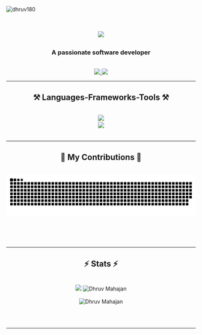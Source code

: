 <p align="left"> <img src="https://komarev.com/ghpvc/?username=dhruv180&label=Profile%20views&color=0e75b6&style=flat" alt="dhruv180" /> </p>

<h1 align="center">
    <img src="https://readme-typing-svg.herokuapp.com/?font=Righteous&size=35&center=true&vCenter=true&width=500&height=70&duration=4000&lines=Hi+There!+👋;+I'm+Dhruv+Mahajan!;" />
</h1>

<h3 align="center">A passionate software developer </h3>

<br/>

<div align="center"> 
  <a href="mailto:dhruvmahajan189@gmail.com">
    <img src="https://img.shields.io/badge/Gmail-333333?style=for-the-badge&logo=gmail&logoColor=red" />
  </a>
  <a href="https://linkedin.com/in/dhruv2003" target="_blank">
    <img src="https://img.shields.io/badge/LinkedIn-0077B5?style=for-the-badge&logo=linkedin&logoColor=white" target="_blank" />
  </a>

 <hr/>
 
<h2 align="center">⚒️ Languages-Frameworks-Tools ⚒️</h2>
<br/>
<div align="center">
    <img src="https://skillicons.dev/icons?i=bootstrap,html,css,vscode,github,cpp,git" /><br>
    <img src="https://skillicons.dev/icons?i=flutter,googlecloud,python,firebase,java,mysql,dart" /><br>
</div>

<br/>
<hr/>

<div align="center">
  <h2>🐍 My Contributions 🐍</h2>
  <br>
  <img alt="snake eating my contributions" src="https://raw.githubusercontent.com/dhruv180/dhruv180/output/github-contribution-grid-snake.svg" />
  
  <br/><br/><br/>
</div>

<hr/>

<h2 align="center">⚡ Stats ⚡</h2>
<br>
<div align="center">
        <img src="https://github-readme-stats.vercel.app/api?username=dhruv180&show_icons=true&theme=radical">
        <img src="https://github-readme-streak-stats.herokuapp.com/?user=dhruv180" alt="Dhruv Mahajan">
    </div>
    <br>
    <img src="https://github-readme-stats.vercel.app/api/top-langs?username=dhruv180&show_icons=true&locale=en&layout=compact" alt="Dhruv Mahajan">
</div>





<br/><br/>

<hr/>

<br/>
